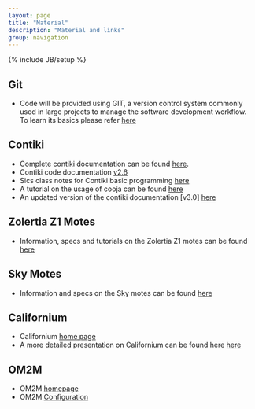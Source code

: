 ```yaml
---
layout: page
title: "Material"
description: "Material and links"
group: navigation
---
```

{% include JB/setup %}

## Git
* Code will be provided using GIT, a version control system commonly used in large projects to manage the software development workflow. To learn its basics please refer [here](http://rogerdudler.github.io/git-guide/)

## Contiki 
* Complete contiki documentation can be found [here](https://github.com/contiki-os/contiki/wiki).
* Contiki code documentation [v2.6](http://contiki.sourceforge.net/docs/2.6/)
* Sics class notes for Contiki basic programming [here](https://www.sics.se/~thiemo/seniot09cccc-notes.pdf)
* A tutorial on the usage of cooja can be found [here](http://cnds.eecs.jacobs-university.de/courses/iotlab-2013/cooja.pdf)
* An updated version of the contiki documentation [v3.0] [here](http://www.eistec.se/docs/contiki/index.html)

## Zolertia Z1 Motes
* Information, specs and tutorials on the Zolertia Z1 motes can be found [here](http://zolertia.sourceforge.net/wiki/index.php/Main_Page)

## Sky Motes
* Information and specs on the Sky motes can be found [here](http://capsil.org/capsilwiki/index.php/TELOSB/T-Mote/Sky_Mote)

## Californium 
* Californium [home page](http://www.eclipse.org/californium/)
* A more detailed presentation on Californium can be found here [here](https://www.eclipsecon.org/france2014/sites/default/files/slides/Hands-on%20with%20CoAP.pdf)

## OM2M
* OM2M [homepage](http://www.eclipse.org/om2m/)
* OM2M [Configuration](http://wiki.eclipse.org/OM2M/one/Clone)
